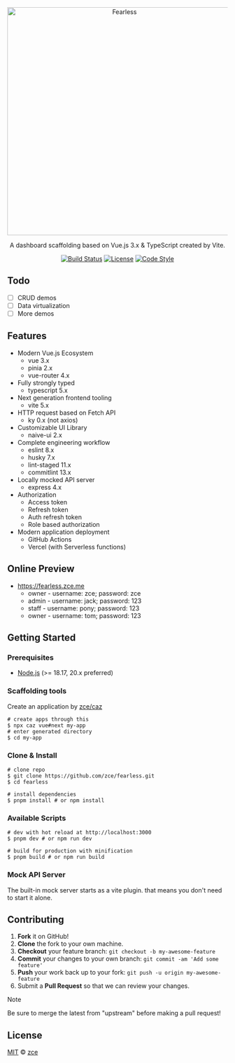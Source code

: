 <div align="center">
  <a href="https://fearless.zce.me">
    <picture>
      <source srcset="https://fearless.zce.me/logo-dark.svg" media="(prefers-color-scheme: dark)">
      <img src="https://fearless.zce.me/logo.svg" width="520" alt="Fearless" title="Fearless">
    </picture>
  </a>
  <p>A dashboard scaffolding based on Vue.js 3.x & TypeScript created by Vite.</p>
  <p>
    <a href="https://github.com/zce/fearless/actions"><img src="https://img.shields.io/github/actions/workflow/status/zce/fearless/main.yml" alt="Build Status"></a>
    <a href="https://github.com/zce/fearless/blob/master/LICENSE"><img src="https://img.shields.io/github/license/zce/fearless" alt="License"></a>
    <a href="https://standardjs.com"><img src="https://img.shields.io/badge/code_style-standard-brightgreen" alt="Code Style"></a>
  </p>
</div>

## Todo

- [ ] CRUD demos
- [ ] Data virtualization
- [ ] More demos

## Features

- Modern Vue.js Ecosystem
  - vue 3.x
  - pinia 2.x
  - vue-router 4.x
- Fully strongly typed
  - typescript 5.x
- Next generation frontend tooling
  - vite 5.x
- HTTP request based on Fetch API
  - ky 0.x (not axios)
- Customizable UI Library
  - naive-ui 2.x
- Complete engineering workflow
  - eslint 8.x
  - husky 7.x
  - lint-staged 11.x
  - commitlint 13.x
- Locally mocked API server
  - express 4.x
- Authorization
  - Access token
  - Refresh token
  - Auth refresh token
  - Role based authorization
- Modern application deployment
  - GitHub Actions
  - Vercel (with Serverless functions)

## Online Preview

- https://fearless.zce.me
  - owner - username: zce; password: zce
  - admin - username: jack; password: 123
  - staff - username: pony; password: 123
  - owner - username: tom; password: 123

## Getting Started

### Prerequisites

- [Node.js](https://nodejs.org) (>= 18.17, 20.x preferred)

### Scaffolding tools

Create an application by [zce/caz](https://github.com/zce/caz)

```shell
# create apps through this
$ npx caz vue#next my-app
# enter generated directory
$ cd my-app
```

### Clone & Install

```shell
# clone repo
$ git clone https://github.com/zce/fearless.git
$ cd fearless

# install dependencies
$ pnpm install # or npm install
```

### Available Scripts

```shell
# dev with hot reload at http://localhost:3000
$ pnpm dev # or npm run dev

# build for production with minification
$ pnpm build # or npm run build
```

### Mock API Server

The built-in mock server starts as a vite plugin. that means you don't need to start it alone.

## Contributing

1. **Fork** it on GitHub!
2. **Clone** the fork to your own machine.
3. **Checkout** your feature branch: `git checkout -b my-awesome-feature`
4. **Commit** your changes to your own branch: `git commit -am 'Add some feature'`
5. **Push** your work back up to your fork: `git push -u origin my-awesome-feature`
6. Submit a **Pull Request** so that we can review your changes.

> [!NOTE]
> Be sure to merge the latest from "upstream" before making a pull request!

## License

[MIT](LICENSE) &copy; [zce](https://zce.me)

